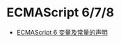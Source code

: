 # ECMAScript 6/7/8

* [ECMAScript 6 变量及常量的声明](/fe/ecmascript-678/ecmascript-6-bian-liang-ji-chang-liang-de-sheng-ming.md)





